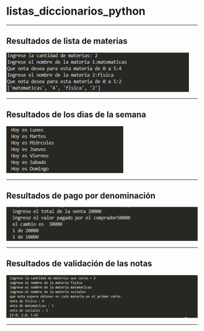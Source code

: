 # listas_diccionarios_python
_____________

## Resultados de lista de materias
![image](https://github.com/leidypaez/listas_diccionarios_python/blob/main/img/subject-list.png)

_____________

## Resultados de los dias de la semana
![image](https://github.com/leidypaez/listas_diccionarios_python/blob/main/img/days.png)

_____________

## Resultados de pago por denominación
![image](https://github.com/leidypaez/listas_diccionarios_python/blob/main/img/pago_denominacion.png)

______________

## Resultados de validación de las notas
![image](https://github.com/leidypaez/listas_diccionarios_python/blob/main/img/validation_note.png)

______________
